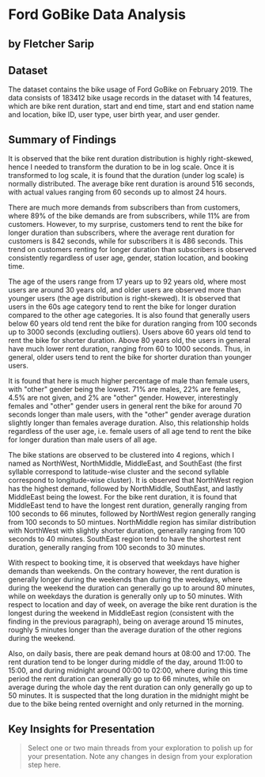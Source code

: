 # Ford GoBike Data Analysis
## by Fletcher Sarip


## Dataset

The dataset contains the bike usage of Ford GoBike on February 2019. The data consists of 183412 bike usage records in the dataset with 14 features, which are bike rent duration, start and end time, start and end station name and location, bike ID, user type, user birth year, and user gender.

## Summary of Findings

It is observed that the bike rent duration distribution is highly right-skewed, hence I needed to transform the duration to be in log scale. Once it is transformed to log scale, it is found that the duration (under log scale) is normally distributed. The average bike rent duration is around 516 seconds, with actual values ranging from 60 seconds up to almost 24 hours.

There are much more demands from subscribers than from customers, where 89% of the bike demands are from subscribers, while 11% are from customers. However, to my surprise, customers tend to rent the bike for longer duration than subscribers, where the average rent duration for customers is 842 seconds, while for subscribers it is 486 seconds. This trend on customers renting for longer duration than subscribers is observed consistently regardless of user age, gender, station location, and booking time.

The age of the users range from 17 years up to 92 years old, where most users are around 30 years old, and older users are observed more than younger users (the age distribution is right-skewed). It is observed that users in the 60s age category tend to rent the bike for longer duration compared to the other age categories. It is also found that generally users below 60 years old tend rent the bike for duration ranging from 100 seconds up to 3000 seconds (excluding outliers). Users above 60 years old tend to rent the bike for shorter duration. Above 80 years old, the users in general have much lower rent duration, ranging from 60 to 1000 seconds. Thus, in general, older users tend to rent the bike for shorter duration than younger users.

It is found that here is much higher percentage of male than female users, with "other" gender being the lowest. 71% are males, 22% are females, 4.5% are not given, and 2% are "other" gender. However, interestingly females and "other" gender users in general rent the bike for around 70 seconds longer than male users, with the "other" gender average duration slightly longer than females average duration. Also, this relationship holds regardless of the user age, i.e. female users of all age tend to rent the bike for longer duration than male users of all age.

The bike stations are observed to be clustered into 4 regions, which I named as NorthWest, NorthMiddle, MiddleEast, and SouthEast (the first syllable correspond to latitude-wise cluster and the second syllable correspond to longitude-wise cluster). It is observed that NorthWest region has the highest demand, followed by NorthMiddle, SouthEast, and lastly MiddleEast being the lowest. For the bike rent duration, it is found that MiddleEast tend to have the longest rent duration, generally ranging from 100 seconds to 66 minutes, followed by NorthWest region generally ranging from 100 seconds to 50 mintues. NorthMiddle region has similar distribution with NorthWest with slightly shorter duration, generally ranging from 100 seconds to 40 minutes. SouthEast region tend to have the shortest rent duration, generally ranging from 100 seconds to 30 minutes.

With respect to booking time, it is observed that weekdays have higher demands than weekends. On the contrary however, the rent duration is generally longer during the weekends than during the weekdays, where during the weekend the duration can generally go up to around 80 minutes, while on weekdays the duration is generally only up to 50 minutes. With respect to location and day of week, on average the bike rent duration is the longest during the weekend in MiddleEast region (consistent with the finding in the previous paragraph), being on average around 15 minutes, roughly 5 minutes longer than the average duration of the other regions during the weekend.

Also, on daily basis, there are peak demand hours at 08:00 and 17:00. The rent duration tend to be longer during middle of the day, around 11:00 to 15:00, and during midnight around 00:00 to 02:00, where during this time period the rent duration can generally go up to 66 minutes, while on average during the whole day the rent duration can only generally go up to 50 minutes. It is suspected that the long duration in the midnight might be due to the bike being rented overnight and only returned in the morning.

## Key Insights for Presentation

> Select one or two main threads from your exploration to polish up for your presentation. Note any changes in design from your exploration step here.